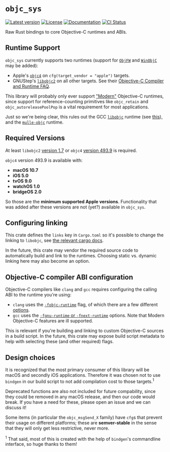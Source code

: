 # `objc_sys`

[![Latest version](https://badgen.net/crates/v/objc_sys)](https://crates.io/crates/objc_sys)
[![License](https://badgen.net/badge/license/MIT/blue)](../LICENSE.txt)
[![Documentation](https://docs.rs/objc_sys/badge.svg)](https://docs.rs/objc_sys/)
[![CI Status](https://github.com/madsmtm/objc2/workflows/CI/badge.svg)](https://github.com/madsmtm/objc2/actions)

Raw Rust bindings to core Objective-C runtimes and ABIs.

## Runtime Support

`objc_sys` currently supports two runtimes (support for [`ObjFW`] and
[`WinObjC`] may be added):
- Apple's [`objc4`] on `cfg(target_vendor = "apple")` targets.
- GNUStep's [`libobjc2`] on all other targets. See their [Objective-C Compiler
  and Runtime FAQ][gnustep-faq].

This library will probably only ever support ["Modern"][modern] Objective-C
runtimes, since support for reference-counting primitives like `objc_retain`
and `objc_autoreleasePoolPop` is a vital requirement for most applications.

Just so we're being clear, this rules out the GCC [`libobjc`][gcc-libobjc]
runtime (see [this][gcc-objc-support]), and the [`mulle-objc`] runtime.

[`ObjFW`]: https://github.com/ObjFW/ObjFW
[`WinObjC`]: https://github.com/microsoft/WinObjC
[`objc4`]: https://opensource.apple.com/source/objc4/
[`libobjc2`]: https://github.com/gnustep/libobjc2
[gnustep-faq]: http://wiki.gnustep.org/index.php/Objective-C_Compiler_and_Runtime_FAQ
[modern]: https://en.wikipedia.org/wiki/Objective-C#Modern_Objective-C
[gcc-libobjc]: https://github.com/gcc-mirror/gcc/tree/master/libobjc
[gcc-objc-support]: https://gcc.gnu.org/onlinedocs/gcc/Standards.html#Objective-C-and-Objective-C_002b_002b-Languages
[`mulle-objc`]: https://github.com/mulle-objc/mulle-objc-runtime


## Required Versions

At least `libobjc2` [version 1.7][libobjc2-1.7] or `objc4`
[version 493.9][objc4-493.9] is required.

`objc4` version 493.9 is available with:
- **macOS 10.7**
- **iOS 5.0**
- **tvOS 9.0**
- **watchOS 1.0**
- **bridgeOS 2.0**

So those are the **minimum supported Apple versions**. Functionality that was
added after these versions are not (yet?) available in `objc_sys`.

[libobjc2-1.7]: https://github.com/gnustep/libobjc2/tree/1.7
[objc4-493.9]: https://opensource.apple.com/source/objc4/


## Configuring linking

This crate defines the `links` key in `Cargo.toml` so it's possible to
change the linking to `libobjc`, see [the relevant cargo docs][overriding].

In the future, this crate may vendor the required source code to automatically
build and link to the runtimes. Choosing static vs. dynamic linking here may
also become an option.

[overriding]: https://doc.rust-lang.org/cargo/reference/build-scripts.html#overriding-build-scripts


## Objective-C compiler ABI configuration

Objective-C compilers like `clang` and `gcc` requires configuring the calling
ABI to the runtime you're using:
- `clang` uses the [`-fobjc-runtime`] flag, of which there are a few different
  [options][clang-objc-kinds].
- `gcc` uses the [`-fgnu-runtime` or `-fnext-runtime`][gcc-flags] options.
  Note that Modern Objective-C features are ill supported.

This is relevant if you're building and linking to custom Objective-C sources
in a build script. In the future, this crate may expose build script metadata
to help with selecting these (and other required) flags.

[`-fobjc-runtime`]: https://clang.llvm.org/docs/ClangCommandLineReference.html#cmdoption-clang-fobjc-runtime
[clang-objc-kinds]: https://clang.llvm.org/doxygen/classclang_1_1ObjCRuntime.html#af19fe070a7073df4ecc666b44137c4e5
[gcc-flags]: https://gcc.gnu.org/onlinedocs/gcc/Objective-C-and-Objective-C_002b_002b-Dialect-Options.html


## Design choices

It is recognized that the most primary consumer of this library will be macOS
and secondly iOS applications. Therefore it was chosen not to use `bindgen` in
our build script to not add compilation cost to those targets.<sup>1</sup>

Deprecated functions are also not included for future compability, since they
could be removed in any macOS release, and then our code would break. If you
have a need for these, please open an issue and we can discuss it!

Some items (in particular the `objc_msgSend_X` family) have `cfg`s that prevent
their usage on different platforms; these are **semver-stable** in the sense
that they will only get less restrictive, never more.

<sup>1</sup> That said, most of this is created with the help of `bindgen`'s
commandline interface, so huge thanks to them!

